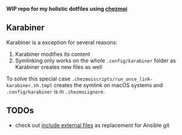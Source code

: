 **WIP repo for my holistic dotfiles using [chezmoi](https://www.chezmoi.io)**

## Karabiner

Karabiner is a exception for several reasons:

1. Karabiner modifies its content
2. Symlinking only works on the whole `.config/karabiner` folder as Karabiner creates new files as well

To solve this special case `.chezmoiscripts/run_once_link-karabiner.sh.tmpl` creates the symlink on macOS systems and `.config/karabiner` is in `.chezmoiignore`.

## TODOs

- check out [include external files](https://www.chezmoi.io/user-guide/include-files-from-elsewhere/#include-a-subdirectory-from-a-url) as replacement for Ansible git
